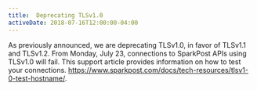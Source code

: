 ```yaml
---
title:  Deprecating TLSv1.0
activeDate: 2018-07-16T12:00:00-04:00
---
```


As previously announced, we are deprecating TLSv1.0, in favor of TLSv1.1 and TLSv1.2. From Monday, July 23, connections to SparkPost APIs using TLSv1.0 will fail. This support article provides information on how to test your connections. https://www.sparkpost.com/docs/tech-resources/tlsv1-0-test-hostname/.
